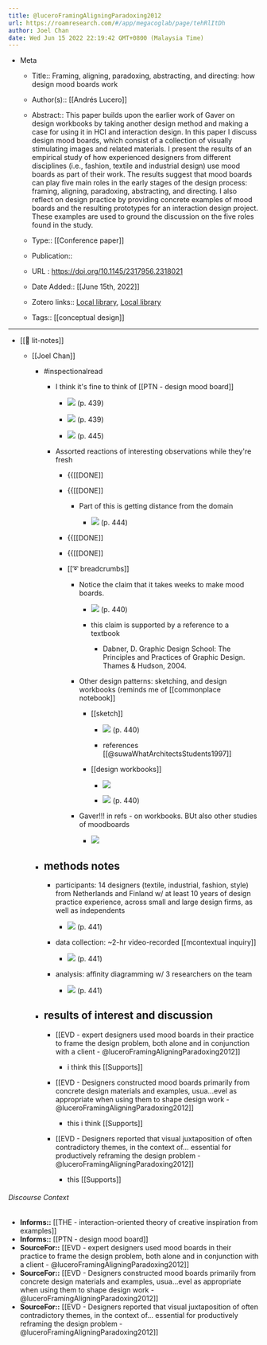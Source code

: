 ```yaml
---
title: @luceroFramingAligningParadoxing2012
url: https://roamresearch.com/#/app/megacoglab/page/tehRlItDh
author: Joel Chan
date: Wed Jun 15 2022 22:19:42 GMT+0800 (Malaysia Time)
---
```


- Meta

    - Title:: Framing, aligning, paradoxing, abstracting, and directing: how design mood boards work

    - Author(s):: [[Andrés Lucero]]

    - Abstract:: This paper builds upon the earlier work of Gaver on design workbooks by taking another design method and making a case for using it in HCI and interaction design. In this paper I discuss design mood boards, which consist of a collection of visually stimulating images and related materials. I present the results of an empirical study of how experienced designers from different disciplines (i.e., fashion, textile and industrial design) use mood boards as part of their work. The results suggest that mood boards can play five main roles in the early stages of the design process: framing, aligning, paradoxing, abstracting, and directing. I also reflect on design practice by providing concrete examples of mood boards and the resulting prototypes for an interaction design project. These examples are used to ground the discussion on the five roles found in the study.

    - Type:: [[Conference paper]]

    - Publication::

    - URL : https://doi.org/10.1145/2317956.2318021

    - Date Added:: [[June 15th, 2022]]

    - Zotero links:: [Local library](zotero://select/groups/2451508/items/9YMG8S6Q), [Local library](https://www.zotero.org/groups/2451508/items/9YMG8S6Q)

    - Tags:: [[conceptual design]]
- ---
- [[📝 lit-notes]]

    - [[Joel Chan]]

        - #inspectionalread

            - I think it's fine to think of [[PTN - design mood board]]

                - ![](https://firebasestorage.googleapis.com/v0/b/firescript-577a2.appspot.com/o/imgs%2Fapp%2Fmegacoglab%2FAZnaYuGyGJ.png?alt=media&token=66528564-91e2-4b4d-9d47-4a62504887d2) (p. 439)

                - ![](https://firebasestorage.googleapis.com/v0/b/firescript-577a2.appspot.com/o/imgs%2Fapp%2Fmegacoglab%2FUxkmH1_uaw.png?alt=media&token=804d3381-09ed-4720-9973-474c05e86bd1) (p. 439)

                - ![](https://firebasestorage.googleapis.com/v0/b/firescript-577a2.appspot.com/o/imgs%2Fapp%2Fmegacoglab%2FLUPidmvtRG.png?alt=media&token=4f786bed-e62e-44eb-bc47-3d1f2ce9d840) (p. 445)

            - Assorted reactions of interesting observations while they're fresh

                - {{[[DONE]]

                - {{[[DONE]]

                    - Part of this is getting distance from the domain

                        - ![](https://firebasestorage.googleapis.com/v0/b/firescript-577a2.appspot.com/o/imgs%2Fapp%2Fmegacoglab%2FdqLdy9Hva_.png?alt=media&token=28843a7f-5c03-46f1-b812-6d0a7838a0d3) (p. 444)

                - {{[[DONE]]

                - {{[[DONE]]

                - [[➰ breadcrumbs]]

                    - Notice the claim that it takes weeks to make mood boards.

                        - ![](https://firebasestorage.googleapis.com/v0/b/firescript-577a2.appspot.com/o/imgs%2Fapp%2Fmegacoglab%2FtAWZoLAYHQ.png?alt=media&token=06148be9-efe6-4832-a515-e3867bb1cf3b) (p. 440)

                        - this claim is supported by a reference to a textbook

                            - Dabner, D. Graphic Design School: The Principles and Practices of Graphic Design. Thames & Hudson, 2004.

                    - Other design patterns: sketching, and design workbooks (reminds me of [[commonplace notebook]]

                        - [[sketch]]

                            - ![](https://firebasestorage.googleapis.com/v0/b/firescript-577a2.appspot.com/o/imgs%2Fapp%2Fmegacoglab%2FPbPb4AV6nl.png?alt=media&token=f23fbcea-f585-4f6e-949e-86402d6145f5) (p. 440)

                            - references [[@suwaWhatArchitectsStudents1997]]

                        - [[design workbooks]]

                            - ![](https://firebasestorage.googleapis.com/v0/b/firescript-577a2.appspot.com/o/imgs%2Fapp%2Fmegacoglab%2FLP-2rRpN93.png?alt=media&token=503f03d8-d898-49cc-b124-3c20c4c6645a)

                            - ![](https://firebasestorage.googleapis.com/v0/b/firescript-577a2.appspot.com/o/imgs%2Fapp%2Fmegacoglab%2FZm5aInLoKT.png?alt=media&token=f65e6466-4f99-415b-8a67-d985bb26a438) (p. 440)

                    - Gaver!!! in refs - on workbooks. BUt also other studies of moodboards

                        - ![](https://firebasestorage.googleapis.com/v0/b/firescript-577a2.appspot.com/o/imgs%2Fapp%2Fmegacoglab%2FhXYxH4GxVt.png?alt=media&token=cd99aed6-c6d0-4031-8b9f-622ffdad2548)

        - ## methods notes

            - participants: 14 designers (textile, industrial, fashion, style) from Netherlands and Finland w/ at least 10 years of design practice experience, across small and large design firms, as well as independents

                - ![](https://firebasestorage.googleapis.com/v0/b/firescript-577a2.appspot.com/o/imgs%2Fapp%2Fmegacoglab%2F_0CSdpDpz8.png?alt=media&token=d4e9079c-5721-40fb-b37c-a8b89e8c1eaa) (p. 441)

            - data collection: ~2-hr video-recorded [[mcontextual inquiry]]

                - ![](https://firebasestorage.googleapis.com/v0/b/firescript-577a2.appspot.com/o/imgs%2Fapp%2Fmegacoglab%2F_LMRieap7Q.png?alt=media&token=18329925-bc57-42c5-a5e8-b1ea820d4944) (p. 441)

            - analysis: affinity diagramming w/ 3 researchers on the team

                - ![](https://firebasestorage.googleapis.com/v0/b/firescript-577a2.appspot.com/o/imgs%2Fapp%2Fmegacoglab%2FcttX5l8WB0.png?alt=media&token=3beea22f-a05d-4662-8dc4-cf1ea3651d2f) (p. 441)

        - ## results of interest and discussion

            - [[EVD - expert designers used mood boards in their practice to frame the design problem, both alone and in conjunction with a client - @luceroFramingAligningParadoxing2012]]

                - i think this [[Supports]]

            - [[EVD - Designers constructed mood boards primarily from concrete design materials and examples, usua...evel as appropriate when using them to shape design work - @luceroFramingAligningParadoxing2012]]

                - this i think [[Supports]]

            - [[EVD - Designers reported that visual juxtaposition of often contradictory themes, in the context of... essential for productively reframing the design problem - @luceroFramingAligningParadoxing2012]]

                - this [[Supports]]

###### Discourse Context

- **Informs::** [[THE - interaction-oriented theory of creative inspiration from examples]]
- **Informs::** [[PTN - design mood board]]
- **SourceFor::** [[EVD - expert designers used mood boards in their practice to frame the design problem, both alone and in conjunction with a client - @luceroFramingAligningParadoxing2012]]
- **SourceFor::** [[EVD - Designers constructed mood boards primarily from concrete design materials and examples, usua...evel as appropriate when using them to shape design work - @luceroFramingAligningParadoxing2012]]
- **SourceFor::** [[EVD - Designers reported that visual juxtaposition of often contradictory themes, in the context of... essential for productively reframing the design problem - @luceroFramingAligningParadoxing2012]]
